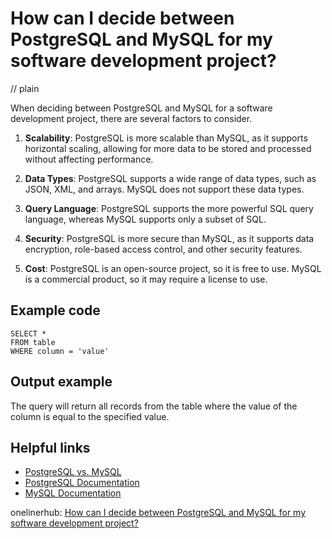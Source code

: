 # How can I decide between PostgreSQL and MySQL for my software development project?
// plain

When deciding between PostgreSQL and MySQL for a software development project, there are several factors to consider.

1. **Scalability**: PostgreSQL is more scalable than MySQL, as it supports horizontal scaling, allowing for more data to be stored and processed without affecting performance.

2. **Data Types**: PostgreSQL supports a wide range of data types, such as JSON, XML, and arrays. MySQL does not support these data types.

3. **Query Language**: PostgreSQL supports the more powerful SQL query language, whereas MySQL supports only a subset of SQL.

4. **Security**: PostgreSQL is more secure than MySQL, as it supports data encryption, role-based access control, and other security features.

5. **Cost**: PostgreSQL is an open-source project, so it is free to use. MySQL is a commercial product, so it may require a license to use.

## Example code

```
SELECT *
FROM table
WHERE column = 'value'
```
## Output example
 The query will return all records from the table where the value of the column is equal to the specified value.

## Helpful links
- [PostgreSQL vs. MySQL](https://www.digitalocean.com/community/tutorials/sqlite-vs-mysql-vs-postgresql-a-comparison-of-relational-database-management-systems)
- [PostgreSQL Documentation](https://www.postgresql.org/docs/)
- [MySQL Documentation](https://dev.mysql.com/doc/)

onelinerhub: [How can I decide between PostgreSQL and MySQL for my software development project?](https://onelinerhub.com/postgresql/how-can-i-decide-between-postgresql-and-mysql-for-my-software-development-project)